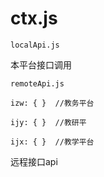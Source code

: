 # ctx.js
```
localApi.js
```

本平台接口调用


```
remoteApi.js

izw: { }  //教务平台

ijy: { }  //教研平

ijx: { }  //教学平台
```
远程接口api